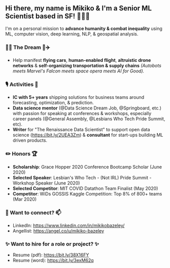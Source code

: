 <!--
**MMBazel/MMBazel** is a ✨ _special_ ✨ repository because its `README.md` (this file) appears on your GitHub profile.

Here are some ideas to get you started:

- 🔭 I’m currently working on ...
- 🌱 I’m currently learning ...
-  I’m looking to collaborate on ...
- 🤔 I’m looking for help with ...
- 💬 Ask me about ...
- 📫 How to reach me: ...
- 😄 Pronouns: ...
- ⚡ Fun fact: ...
-->
## Hi there, my name is Mikiko & I'm a Senior ML Scientist based in SF! 👩🏻‍💻
I'm on a personal mission to __advance humanity & combat inequality__ using ML, computer vision, deep learning, NLP, & geospatial analysis.


### 🚀🤖 The Dream 🤖✈️
* Help manifest __flying cars__, __human-enabled flight__, __altruistic drone networks__ & __self-organizing transportation & supply chains__ *(Autobots meets Marvel's Falcon meets space opera meets AI for Good).* 

### 🎙️ Activities 👯 
*  __IC with 5+ years__ shipping solutions for business teams around forecasting, optimization, & prediction.
*  __Data science mentor__ (@Data Science Dream Job, @Springboard, etc.) with passion for speaking at conferences & workshops, especially career panels (@General Assembly, @Lesbians Who Tech Pride Summit, etc).
*  __Writer__ for "The Renaissance Data Scientist" to support open data science (https://bit.ly/2UEA3Zm) & __consultant__ for start-ups building ML driven products.

### ✏️ Honors 🏆
* __Scholarship__: Grace Hopper 2020 Conference Bootcamp Scholar (June 2020)
* __Selected Speaker__: Lesbian's Who Tech - (Not IRL) Pride Summit - Workshop Speaker (June 2020)
* __Selected Competitor__: MIT COVID Datathon Team Finalist (May 2020)
* __Competitor__: WiDs GOSSIS Kaggle Competition: Top 8% of 800+ teams (Mar 2020)

### 💬 Want to connect? 📫
* LinkedIn: https://www.linkedin.com/in/mikikobazeley/
* Angellist: https://angel.co/u/mikiko-bazeley

### ✨ Want to hire for a role or project? ✨
* Resume (pdf): https://bit.ly/38X16FY
* Resume (word): https://bit.ly/3exM62q
